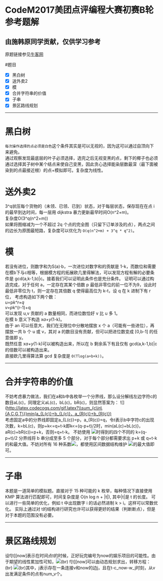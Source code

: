 # CodeM2017美团点评编程大赛初赛B轮参考题解
## 由施韩原同学贡献，仅供学习参考
原题链接参见[牛客网](https://www.nowcoder.com/test/5599304/summary)

#题目
- [x] 黑白树
- [x] 送外卖2
- [x] 模
- [x] 合并字符串的价值
- [x] 子串
- [x] 景区路线规划

---
# 黑白树

`每次操作选择的点必须是白色`这个条件其实是可以无视的，因为这可以通过自顶向下来避免。<br>
    通过观察发现最底层的叶子必须选择，选完之后无视变黑的点，剩下的椰子也必须通过选择其子树中某个结点来使自己变黑，因此贪心选择能染层数最深（最下面被染到的点最接近根）的点+模拟即可。复杂度为线性。


# 送外卖2
3^q状压每个货物的（未领、已领、已到）状态，对于每层状态，保存现在在点 i 的最早到达时间，每一层用 dijkstra 暴力更新最早时间O(n^2+m)。
<br>复杂度O(3^q(n^2+m))
<br>如果将图缩减为一个不超过 2q 个点的完全图（只留下订单涉及的点），两点之间的边长为原图最短路，复杂度可以优化为 `O(q(n^2+m) + 3^q * q^2)`。


# 模
若没有进位，则数字和为S(a)·b，一次进位对数字和的贡献是 1-k，而数位和需要在模b下与c相等，根据模方程的拓展欧几里得解法，可以发现方程有解的必要条件是 gcd(a,k-1,b)|c。接着我们可以证明此条件也是充分条件。
证明可以通过构造完成，对于任何 a，一定存在其某个倍数 p 最低非零位的前一位不为9，设此时最低非零位为 t，则一定存在其倍数 q 使得最高位为 k-t，设 q 在 k 进制下有 r 位，
考虑构造如下两个数：<br>
u=p*k^r+q<br>
v=p*k^(r-1)+q<br>
可以发现 u,v 贡献的 a 数量相同，而进位数恰好 v 比 u 多 1。<br>
在模 b 意义下构造 x*a+y*(1-k)。<br>
由于 an 可以任意大，我们在无限位中分散地摆放 x 个 a（可能有一些进位），再摆放一共 b 个 u 或 v，其对 a 的数目没有贡献，但可以把进位数变成 [0,b-1] 的任意值即 y。<br>
既然任意 x*a+y*(1-k)可以被构造出来，所以在 b 剩余系下有且仅有 gcd(a,k-1,b)|c 的倍数可以被构造出来。<br>
直接欧几里得算法算 gcd 复杂度是 `O(Tlog(a+b+k))`。<br>

---
# 合并字符串的价值
不妨考虑暴力做法，我们在a和b中各枚举一个分界线，那么设分解线左边字符c的数目aL(c)，同理定义aL(c)，bL(c)，bR(c)，则显然答案为：
![](http://latex.codecogs.com/gif.latex?\\sum_{c\in\{A,C,G,T\}}min(a_{L(c)}+b_{L(c)}，a_{R(c)}+b_{R(c)}) <br>
考虑固定a中的分界线即固定a_{L(c)}=p，a_{R(c)}=q，令t表示b中字符c的出现次数，k=bL(c)，则p+k<=q+t-k即k<=(q-p+t)/2时，min(aL(c)+bL(c)}，aR(c)+bR(c))=p+k，否则=q+t-k。
不妨使用 ![](http://latex.codecogs.com/gif.latex?\c\in\{A,C,G,T\})时得到的四个不同的 k=(q-p+t)/2 分界线将 b 串分成至多 5 个部分，对于每个部分都需要求出 p+k 或 q+t-k 的和最大值。不妨对所有 16 种系数![](http://latex.codecogs.com/gif.latex?\\e(c)\in\{0,1\})，都使用区间数据结构维护  ![](http://latex.codecogs.com/gif.latex?\\sum_{c\in\{A,C,G,T\}}e(c)b_{L(c)})的最大值即可。

---
# 子串
本题是一道简单的模拟题。直接对于 15 种可能的 k 枚举，每种情况下直接使用 KMP 算法进行匹配即可，时间复杂度是 O(n log n + |t|), 其中|t|是 t 的长度。
可以进行一些简单的优化，例如 t 中出现数字 i 的话必然进制 k > i。这样可以常数优化。
实际上通过对 t的结构进行研究也许可以获得更好的结果（判断断点），但是对于本题的范围没有必要。

---
# 景区路线规划
设f[t][now]表示在时间点t的时候，正好玩完编号为now的娱乐项目的可能性。由于期望的线性累加性可知，![](http://latex.codecogs.com/gif.latex?\ans=\sum_t\sum_{now}f[t][now]·h[now])(br)
f[t][now]可以由动态规划求出，转移方程：(br)
![](http://latex.codecogs.com/gif.latex?\f[t][now]=\sum_j\frac{f[t-c_{now}-t_j][v]}{num_v})(br)其中，j表示存在一条连接v和now的边j，且在t-c_now-w_j时刻，从v出发满足条件的点有num_v个。


